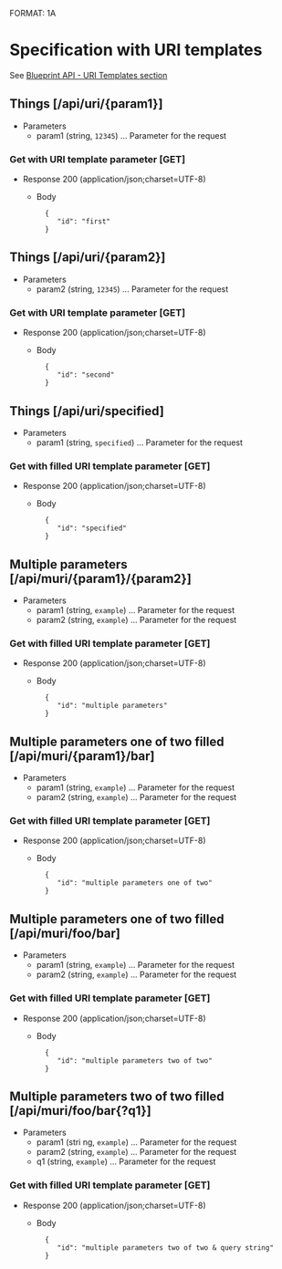 FORMAT: 1A

# Specification with URI templates
See [Blueprint API - URI Templates section](https://github.com/apiaryio/api-blueprint/blob/master/API%20Blueprint%20Specification.md#uri-templates)

## Things [/api/uri/{param1}]

+ Parameters
    + param1 (string, `12345`) ... Parameter for the request

### Get with URI template parameter [GET]

+ Response 200 (application/json;charset=UTF-8)

    + Body

            {
               "id": "first"
            }

## Things [/api/uri/{param2}]

+ Parameters
    + param2 (string, `12345`) ... Parameter for the request

### Get with URI template parameter [GET]

+ Response 200 (application/json;charset=UTF-8)

    + Body

            {
               "id": "second"
            }

## Things [/api/uri/specified]

+ Parameters
    + param1 (string, `specified`) ... Parameter for the request

### Get with filled URI template parameter [GET]

+ Response 200 (application/json;charset=UTF-8)

    + Body

            {
               "id": "specified"
            }

## Multiple parameters [/api/muri/{param1}/{param2}]

+ Parameters
    + param1 (string, `example`) ... Parameter for the request
    + param2 (string, `example`) ... Parameter for the request

### Get with filled URI template parameter [GET]

+ Response 200 (application/json;charset=UTF-8)

    + Body

            {
               "id": "multiple parameters"
            }

## Multiple parameters one of two filled [/api/muri/{param1}/bar]

+ Parameters
    + param1 (string, `example`) ... Parameter for the request
    + param2 (string, `example`) ... Parameter for the request

### Get with filled URI template parameter [GET]

+ Response 200 (application/json;charset=UTF-8)

    + Body

            {
               "id": "multiple parameters one of two"
            }

## Multiple parameters one of two filled [/api/muri/foo/bar]

+ Parameters
    + param1 (string, `example`) ... Parameter for the request
    + param2 (string, `example`) ... Parameter for the request

### Get with filled URI template parameter [GET]

+ Response 200 (application/json;charset=UTF-8)

    + Body

            {
               "id": "multiple parameters two of two"
            }

## Multiple parameters two of two filled [/api/muri/foo/bar{?q1}]

+ Parameters
    + param1 (stri ng, `example`) ... Parameter for the request
    + param2 (string, `example`) ... Parameter for the request
    + q1 (string, `example`) ... Parameter for the request

### Get with filled URI template parameter [GET]

+ Response 200 (application/json;charset=UTF-8)

    + Body

            {
               "id": "multiple parameters two of two & query string"
            }
